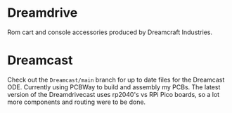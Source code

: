 # Dreamdrive
Rom cart and console accessories produced by Dreamcraft Industries.

# Dreamcast
Check out the `Dreamcast/main` branch for up to date files for the Dreamcast ODE.
Currently using PCBWay to build and assembly my PCBs. The latest version of the Dreamdrivecast uses rp2040's vs RPi Pico boards, so a lot more components and routing were to be done.
